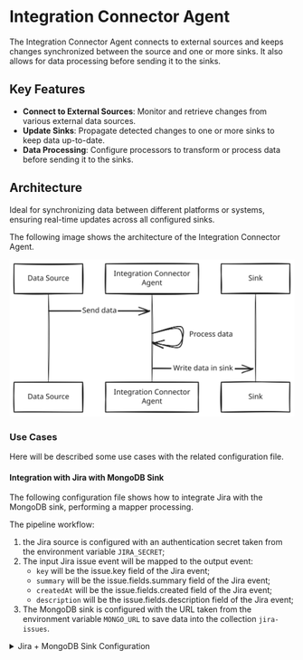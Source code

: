 # Integration Connector Agent

The Integration Connector Agent connects to external sources and keeps changes
synchronized between the source and one or more sinks. It also allows for data
processing before sending it to the sinks.

## Key Features

- **Connect to External Sources**: Monitor and retrieve changes from various external data sources.
- **Update Sinks**: Propagate detected changes to one or more sinks to keep data up-to-date.
- **Data Processing**: Configure processors to transform or process data before sending it to the sinks.

## Architecture

Ideal for synchronizing data between different platforms or systems, ensuring
real-time updates across all configured sinks.

The following image shows the architecture of the Integration Connector Agent.

![architecture](./img/architecture.svg)

### Use Cases

Here will be described some use cases with the related configuration file.

#### Integration with Jira with MongoDB Sink

The following configuration file shows how to integrate Jira with the MongoDB sink, performing a mapper processing.

The pipeline workflow:

1. the Jira source is configured with an authentication secret taken from the environment variable `JIRA_SECRET`;
1. The input Jira issue event will be mapped to the output event:
   - `key` will be the issue.key field of the Jira event;
   - `summary` will be the issue.fields.summary field of the Jira event;
   - `createdAt` will be the issue.fields.created field of the Jira event;
   - `description` will be the issue.fields.description field of the Jira event;
1. The MongoDB sink is configured with the URL taken from the environment variable `MONGO_URL`
to save data into the collection `jira-issues`.

<details>
<summary>Jira + MongoDB Sink Configuration</summary>

```json
{
  "integrations": [
    {
      "source": {
        "type": "jira",
        "authentication": {
          "secret": {
            "fromEnv": "JIRA_SECRET"
          }
        }
      },
      "pipelines": [
        {
          "processors": [
            {
              "type": "mapper",
              "outputEvent": {
                "key": "{{ issue.key }}",
                "summary": "{{ issue.fields.summary }}",
                "createdAt": "{{ issue.fields.created }}",
                "description": "{{ issue.fields.description }}"
              }
            }
          ],
          "sinks": [
            {
              "type": "mongo",
              "url": {
                "fromEnv": "MONGO_URL"
              },
              "collection": "jira-issues"
            }
          ]
        }
      ]
    }
  ]
}
```

</details>

